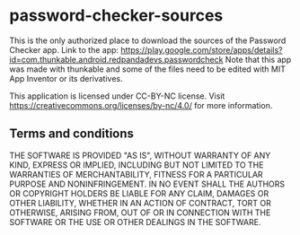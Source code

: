 # password-checker-sources

This is the only authorized place to download the sources of the Password Checker app.
Link to the app: https://play.google.com/store/apps/details?id=com.thunkable.android.redpandadevs.passwordcheck
Note that this app was made with thunkable and some of the files need to be edited with MIT App Inventor or its derivatives.

This application is licensed under CC-BY-NC license. Visit https://creativecommons.org/licenses/by-nc/4.0/ for more information.

## Terms and conditions
THE SOFTWARE IS PROVIDED "AS IS", WITHOUT WARRANTY OF ANY KIND, EXPRESS OR IMPLIED, INCLUDING BUT NOT LIMITED TO THE WARRANTIES OF MERCHANTABILITY, FITNESS FOR A PARTICULAR PURPOSE AND NONINFRINGEMENT. IN NO EVENT SHALL THE AUTHORS OR COPYRIGHT HOLDERS BE LIABLE FOR ANY CLAIM, DAMAGES OR OTHER LIABILITY, WHETHER IN AN ACTION OF CONTRACT, TORT OR OTHERWISE, ARISING FROM, OUT OF OR IN CONNECTION WITH THE SOFTWARE OR THE USE OR OTHER DEALINGS IN THE SOFTWARE.

